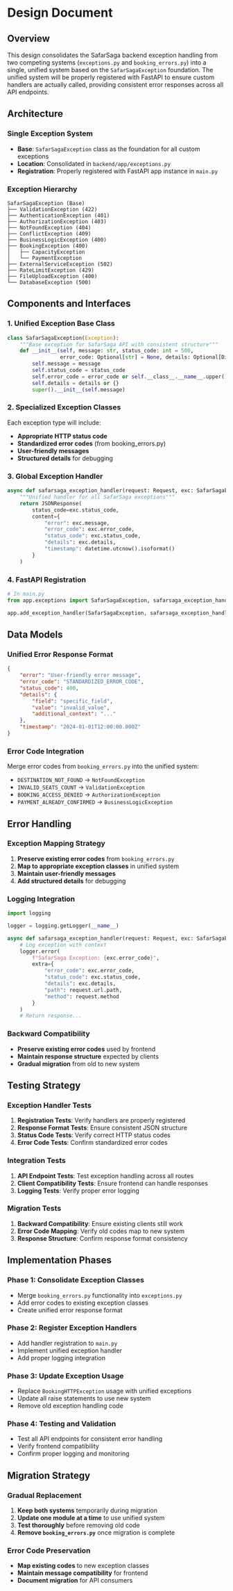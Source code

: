 # Design Document

## Overview

This design consolidates the SafarSaga backend exception handling from two competing systems (`exceptions.py` and `booking_errors.py`) into a single, unified system based on the `SafarSagaException` foundation. The unified system will be properly registered with FastAPI to ensure custom handlers are actually called, providing consistent error responses across all API endpoints.

## Architecture

### Single Exception System
- **Base**: `SafarSagaException` class as the foundation for all custom exceptions
- **Location**: Consolidated in `backend/app/exceptions.py`
- **Registration**: Properly registered with FastAPI app instance in `main.py`

### Exception Hierarchy
```
SafarSagaException (Base)
├── ValidationException (422)
├── AuthenticationException (401)
├── AuthorizationException (403)
├── NotFoundException (404)
├── ConflictException (409)
├── BusinessLogicException (400)
├── BookingException (400)
│   ├── CapacityException
│   └── PaymentException
├── ExternalServiceException (502)
├── RateLimitException (429)
├── FileUploadException (400)
└── DatabaseException (500)
```

## Components and Interfaces

### 1. Unified Exception Base Class
```python
class SafarSagaException(Exception):
    """Base exception for SafarSaga API with consistent structure"""
    def __init__(self, message: str, status_code: int = 500, 
                 error_code: Optional[str] = None, details: Optional[Dict] = None):
        self.message = message
        self.status_code = status_code
        self.error_code = error_code or self.__class__.__name__.upper()
        self.details = details or {}
        super().__init__(self.message)
```

### 2. Specialized Exception Classes
Each exception type will include:
- **Appropriate HTTP status code**
- **Standardized error codes** (from booking_errors.py)
- **User-friendly messages**
- **Structured details** for debugging

### 3. Global Exception Handler
```python
async def safarsaga_exception_handler(request: Request, exc: SafarSagaException):
    """Unified handler for all SafarSaga exceptions"""
    return JSONResponse(
        status_code=exc.status_code,
        content={
            "error": exc.message,
            "error_code": exc.error_code,
            "status_code": exc.status_code,
            "details": exc.details,
            "timestamp": datetime.utcnow().isoformat()
        }
    )
```

### 4. FastAPI Registration
```python
# In main.py
from app.exceptions import SafarSagaException, safarsaga_exception_handler

app.add_exception_handler(SafarSagaException, safarsaga_exception_handler)
```

## Data Models

### Unified Error Response Format
```json
{
    "error": "User-friendly error message",
    "error_code": "STANDARDIZED_ERROR_CODE",
    "status_code": 400,
    "details": {
        "field": "specific_field",
        "value": "invalid_value",
        "additional_context": "..."
    },
    "timestamp": "2024-01-01T12:00:00.000Z"
}
```

### Error Code Integration
Merge error codes from `booking_errors.py` into the unified system:
- `DESTINATION_NOT_FOUND` → `NotFoundException`
- `INVALID_SEATS_COUNT` → `ValidationException`
- `BOOKING_ACCESS_DENIED` → `AuthorizationException`
- `PAYMENT_ALREADY_CONFIRMED` → `BusinessLogicException`

## Error Handling

### Exception Mapping Strategy
1. **Preserve existing error codes** from `booking_errors.py`
2. **Map to appropriate exception classes** in unified system
3. **Maintain user-friendly messages**
4. **Add structured details** for debugging

### Logging Integration
```python
import logging

logger = logging.getLogger(__name__)

async def safarsaga_exception_handler(request: Request, exc: SafarSagaException):
    # Log exception with context
    logger.error(
        f"SafarSaga Exception: {exc.error_code}",
        extra={
            "error_code": exc.error_code,
            "status_code": exc.status_code,
            "details": exc.details,
            "path": request.url.path,
            "method": request.method
        }
    )
    # Return response...
```

### Backward Compatibility
- **Preserve existing error codes** used by frontend
- **Maintain response structure** expected by clients
- **Gradual migration** from old to new system

## Testing Strategy

### Exception Handler Tests
1. **Registration Tests**: Verify handlers are properly registered
2. **Response Format Tests**: Ensure consistent JSON structure
3. **Status Code Tests**: Verify correct HTTP status codes
4. **Error Code Tests**: Confirm standardized error codes

### Integration Tests
1. **API Endpoint Tests**: Test exception handling across all routes
2. **Client Compatibility Tests**: Ensure frontend can handle responses
3. **Logging Tests**: Verify proper error logging

### Migration Tests
1. **Backward Compatibility**: Ensure existing clients still work
2. **Error Code Mapping**: Verify old codes map to new system
3. **Response Structure**: Confirm response format consistency

## Implementation Phases

### Phase 1: Consolidate Exception Classes
- Merge `booking_errors.py` functionality into `exceptions.py`
- Add error codes to existing exception classes
- Create unified error response format

### Phase 2: Register Exception Handlers
- Add handler registration to `main.py`
- Implement unified exception handler
- Add proper logging integration

### Phase 3: Update Exception Usage
- Replace `BookingHTTPException` usage with unified exceptions
- Update all raise statements to use new system
- Remove old exception handling code

### Phase 4: Testing and Validation
- Test all API endpoints for consistent error handling
- Verify frontend compatibility
- Confirm proper logging and monitoring

## Migration Strategy

### Gradual Replacement
1. **Keep both systems** temporarily during migration
2. **Update one module at a time** to use unified system
3. **Test thoroughly** before removing old code
4. **Remove `booking_errors.py`** once migration is complete

### Error Code Preservation
- **Map existing codes** to new exception classes
- **Maintain message compatibility** for frontend
- **Document migration** for API consumers